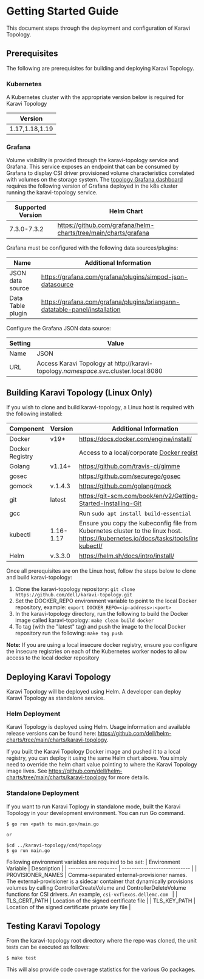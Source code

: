 <!--
Copyright (c) 2020 Dell Inc., or its subsidiaries. All Rights Reserved.

Licensed under the Apache License, Version 2.0 (the "License");
you may not use this file except in compliance with the License.
You may obtain a copy of the License at

    http://www.apache.org/licenses/LICENSE-2.0
-->
# Getting Started Guide

This document steps through the deployment and configuration of Karavi Topology.

## Prerequisites

The following are prerequisites for building and deploying Karavi Topology.

### Kubernetes

A Kubernetes cluster with the appropriate version below is required for Karavi Topology

| Version   | 
| --------- |
| 1.17,1.18,1.19 |

### Grafana

Volume visibility is provided through the karavi-topology service and Grafana.  This service exposes an endpoint that can be consumed by Grafana to display CSI driver provisioned volume characteristics correlated with volumes on the storage system.  The [topology Grafana dashboard](../grafana/dashboards) requires the following version of Grafana deployed in the k8s cluster running the karavi-topology service. 


| Supported Version | Helm Chart                                                |
| ----------------- | --------------------------------------------------------- |
| 7.3.0-7.3.2       | https://github.com/grafana/helm-charts/tree/main/charts/grafana |

Grafana must be configured with the following data sources/plugins:

| Name                   | Additional Information                                                     |
| ---------------------- | -------------------------------------------------------------------------- | 
| JSON data source       | https://grafana.com/grafana/plugins/simpod-json-datasource                 |
| Data Table plugin      | https://grafana.com/grafana/plugins/briangann-datatable-panel/installation |

Configure the Grafana JSON data source:
 
| Setting | Value                             |
| ------- | --------------------------------- |
| Name    | JSON |
| URL     | Access Karavi Topology at http://karavi-topology.*namespace*.svc.cluster.local:8080|

## Building Karavi Topology (Linux Only)

If you wish to clone and build karavi-topology, a Linux host is required with the following installed:

| Component       | Version   | Additional Information                                                                                                                     |
| --------------- | --------- | ------------------------------------------------------------------------------------------------------------------------------------------ |
| Docker          | v19+      | https://docs.docker.com/engine/install/                                                                                                    |
| Docker Registry |           | Access to a local/corporate [Docker registry](https://docs.docker.com/registry/)                                                           |
| Golang          | v1.14+    | https://github.com/travis-ci/gimme                                                                                                         |
| gosec           |           | https://github.com/securego/gosec                                                                                                          |
| gomock          | v.1.4.3   | https://github.com/golang/mock                                                                                                             |
| git             | latest    | https://git-scm.com/book/en/v2/Getting-Started-Installing-Git                                                                              |
| gcc             |           | Run ```sudo apt install build-essential```                                                                                                 |
| kubectl         | 1.16-1.17 | Ensure you copy the kubeconfig file from the Kubernetes cluster to the linux host. https://kubernetes.io/docs/tasks/tools/install-kubectl/ |
| Helm            | v.3.3.0   | https://helm.sh/docs/intro/install/                                                                                                        | 

Once all prerequisites are on the Linux host, follow the steps below to clone and build karavi-topology:

1. Clone the karavi-topology repository: `git clone https://github.com/dell/karavi-topology.git`
1. Set the DOCKER_REPO environment variable to point to the local Docker repository, example: `export DOCKER_REPO=<ip-address>:<port>`
1. In the karavi-topology directory, run the following to build the Docker image called karavi-topology: `make clean build docker`
1. To tag (with the "latest" tag) and push the image to the local Docker repository run the following: `make tag push`

__Note:__ If you are using a local insecure docker registry, ensure you configure the insecure registries on each of the Kubernetes worker nodes to allow access to the local docker repository

## Deploying Karavi Topology
Karavi Topology will be deployed using Helm. A developer can deploy Karavi Topology as standalone service.

### Helm Deployment
Karavi Topology is deployed using Helm.  Usage information and available release versions can be found here: https://github.com/dell/helm-charts/tree/main/charts/karavi-topology.

If you built the Karavi Topology Docker image and pushed it to a local registry, you can deploy it using the same Helm chart above.  You simply need to override the helm chart value pointing to where the Karavi Topology image lives.  See https://github.com/dell/helm-charts/tree/main/charts/karavi-topology for more details.

### Standalone Deployment
If you want to run Karavi Toplogy in standalone mode, built the Karavi Topology in your development environment. You can run Go command.
```console
$ go run <path to main.go>/main.go

or

$cd ../karavi-topology/cmd/topology
$ go run main.go
```
Following environment variables are required to be set:
| Environment Variable | Description                  |
| -------------------- | ---------------------------- |
| PROVISIONER_NAMES    | Comma-separated external-provisioner names. The external-provisioner is a sidecar container that dynamically provisions volumes by calling ControllerCreateVolume and ControllerDeleteVolume functions for CSI drivers. An example, `csi-vxflexos.dellemc.com ` |
| TLS_CERT_PATH        | Location of the signed certificate file |
| TLS_KEY_PATH         | Location of the signed certificate private key file |

## Testing Karavi Topology

From the karavi-topology root directory where the repo was cloned, the unit tests can be executed as follows:
```console
$ make test
```
This will also provide code coverage statistics for the various Go packages.

